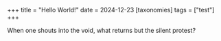 +++
title = "Hello World!"
date = 2024-12-23
[taxonomies]
tags = ["test"]
+++

When one shouts into the void, what returns but the silent protest?

